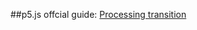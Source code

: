 ##p5.js offcial guide:
[Processing transition](https://github.com/lmccart/p5.js/wiki/Processing-transition)
